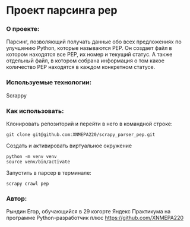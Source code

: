 # Проект парсинга pep

### О проекте:

Парсинг, позволяющий получать данные обо всех предложениях по улучшению Python, которые называются PEP. Он создает файл в котором находятся все PEP, их номер и текущий статус. А также отдельный файл, в котором собрана информация о том какое количество PEP находятся в каждом конкретном статусе.

### Используемые технологии:

Scrappy

### Как использовать:

Клонировать репозиторий и перейти в него в командной строке:

```
git clone git@github.com:XNMEPA220/scrapy_parser_pep.git
```
Создать и активировать виртуальное окружение

```
python -m venv venv
source venv/bin/activate
```

Запустить в парсер в терминале:

```
scrapy crawl pep
```

### Автор:

Рындин Егор, обучающийся в 29 когорте Яндекс Практикума на программе Python-разработчик плюс
https://github.com/XNMEPA220